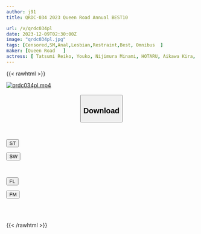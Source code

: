 ```yaml
---
author: j91
title: QRDC-034 2023 Queen Road Annual BEST10

url: /v/qrdc034pl
date: 2023-12-09T02:30:00Z
image: "qrdc034pl.jpg"
tags: [Censored,SM,Anal,Lesbian,Restraint,Best, Omnibus	 ]
maker: [Queen Road   ]
actress: [ Tatsumi Reiko, Youko, Nijimura Minami, HOTARU, Aikawa Kira, Enju Mona, Hoshina Chisato, RURIKO]
---
```



{{< rawhtml >}}

<div class="video" data-videoid="6o1lDgrBXLS99PW">
    <a href="javascript:;">
        <img src="/v/qrdc034pl/qrdc034pl.jpg" width="WIDTH" height="HEIGHT" alt="qrdc034pl.mp4" loading="lazy">
    </a>
</div>

<script type="text/javascript" src="https://j91.asia/asset/on-demand-st.js"></script>

<br>
  <link rel="stylesheet" href="https://j91.asia/asset/bs5.css">
  
  <center>
  <button class="btn btn-primary" type="button" data-bs-toggle="collapse" data-bs-target=".multi-collapse" aria-expanded="false" aria-controls="multiCollapseExample1 multiCollapseExample2"><h2>Download</h2></button></center>
</p>
<div class="row">
  <div class="col">
    <div class="collapse multi-collapse" id="multiCollapseExample1">
      <div class="card card-body">
	      	      <br>
<div class="buttons">  
<p><a href="https://streamtape.to/v/6o1lDgrBXLS99PW" target="_blank"><button class="btn-hover color-3"><i class="fa fa-download"></i> ST</button></a></p>
<p><a href="https://flaswish.com/v8vakjehg83e" target="_blank"><button class="btn-hover color-2"><i class="fa fa-download"></i> SW</button></a></p></div>
    </div>
  </div>
</div>
  <div class="col">
    <div class="collapse multi-collapse" id="multiCollapseExample2">
      <div class="card card-body">
	      <br>
<div class="buttons">
<p><a href="javascript:;" target="_blank"><button class="btn-hover color-9"><i class="fa fa-download"></i> FL</button></a></p>
<p><a href="javascript:;" target="_blank"><button class="btn-hover color-8"><i class="fa fa-download"></i> FM</button></a></p></div>
<br><br>
      </div>
    </div>
  </div>
</div>

{{< /rawhtml >}}